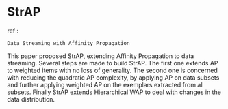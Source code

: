 #  StrAP

ref : 
    
    Data Streaming with Affinity Propagation

This paper proposed StrAP, extending Affinity Propagation to data streaming. Several steps are made to build StrAP. The first one extends AP to weighted items with no loss of generality. The second one is concerned with reducing the quadratic AP complexity, by applying AP on data subsets and further applying weighted AP on the exemplars extracted from all subsets. Finally StrAP extends  Hierarchical WAP to deal with changes in the data distribution.

